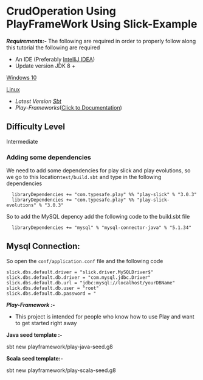 # CrudOperation Using PlayFrameWork Using Slick-Example
***Requirements:-***
The following are required in order to properly follow along this tutorial the following are required
-   An IDE (Preferably [IntelliJ IDEA](https://www.jetbrains.com/idea/download/download-thanks.html?platform=windows&code=IIC))
 - Update version  JDK 8 +

[Windows 10](https://www.oracle.com/in/java/technologies/javase/javase8-archive-downloads.html)  

[Linux](https://docs.oracle.com/javase/8/docs/technotes/guides/install/linux_jdk.html)
 -  *Latest Version [Sbt](https://www.scala-sbt.org/)* 
 -  *Play-Frameworks*([Click to Documentation](https://www.playframework.com/))

## Difficulty Level
Intermediate

### Adding some dependencies

We need to add some dependencies for play slick and play evolutions, so we go to this location`test/build.sbt`  and type in the following dependencies

 

      libraryDependencies += "com.typesafe.play" %% "play-slick" % "3.0.3"
      libraryDependencies += "com.typesafe.play" %% "play-slick-evolutions" % "3.0.3"

So to add the MySQL depency add the following code to the build.sbt file

  

      libraryDependencies += "mysql" % "mysql-connector-java" % "5.1.34"

## Mysql Connection:
So open the  `conf/application.conf`  file and the following code

    slick.dbs.default.driver = "slick.driver.MySQLDriver$"
    slick.dbs.default.db.driver = "com.mysql.jdbc.Driver"
    slick.dbs.default.db.url = "jdbc:mysql://localhost/yourDBName"
    slick.dbs.default.db.user = "root"
    slick.dbs.default.db.password = "

***Play-Framework  :-***

 - This project is intended for people who know how to use Play and want to get started right away
 
**Java seed template :-**

sbt new playframework/play-java-seed.g8

 **Scala seed template:-**

sbt new playframework/play-scala-seed.g8
